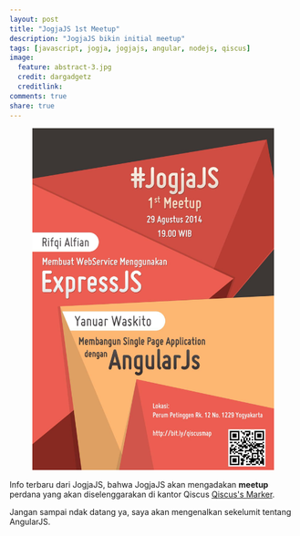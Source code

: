 ```yaml
---
layout: post
title: "JogjaJS 1st Meetup"
description: "JogjaJS bikin initial meetup"
tags: [javascript, jogja, jogjajs, angular, nodejs, qiscus]
image:
  feature: abstract-3.jpg
  credit: dargadgetz
  creditlink: 
comments: true
share: true
---
```


<figure>
  <img src="/images/jogjajs-1st-meetup/jogjajs-1st-meetup.jpg" />
</figure>

Info terbaru dari JogjaJS, bahwa JogjaJS akan mengadakan **meetup** perdana yang akan diselenggarakan di kantor Qiscus <a href="http://bit.ly/qiscusmap">Qiscus's Marker</a>.

Jangan sampai ndak datang ya, saya akan mengenalkan sekelumit tentang AngularJS.